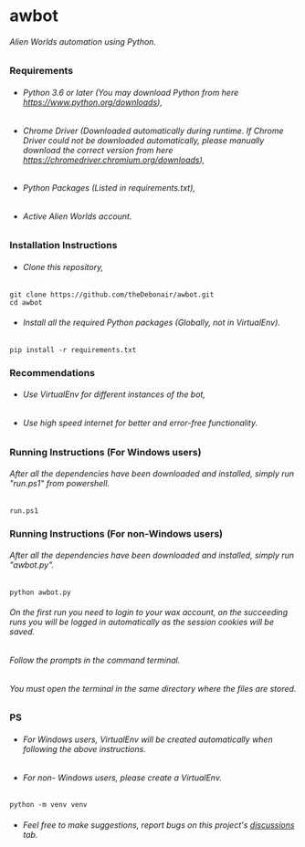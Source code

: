 # awbot
###### Alien Worlds automation using Python.

### Requirements
- ###### Python 3.6 or later (You may download Python from here https://www.python.org/downloads),
- ###### Chrome Driver (Downloaded automatically during runtime. If Chrome Driver could not be downloaded automatically, please manually download the correct version from here https://chromedriver.chromium.org/downloads),
- ###### Python Packages (Listed in requirements.txt),
- ###### Active Alien Worlds account.

### Installation Instructions
- ###### Clone this repository,
```
git clone https://github.com/theDebonair/awbot.git
cd awbot
```
- ###### Install all the required Python packages (Globally, not in VirtualEnv).
```
pip install -r requirements.txt
```

### Recommendations
- ###### Use VirtualEnv for different instances of the bot,
- ###### Use high speed internet for better and error-free functionality.

### Running Instructions (For Windows users)
###### After all the dependencies have been downloaded and installed, simply run "run.ps1" from powershell.
```
run.ps1
```

### Running Instructions (For non-Windows users)
###### After all the dependencies have been downloaded and installed, simply run "awbot.py".
```
python awbot.py
```

###### On the first run you need to login to your wax account, on the succeeding runs you will be logged in automatically as the session cookies will be saved.

###### Follow the prompts in the command terminal.

###### You must open the terminal in the same directory where the files are stored.

### PS
- ###### For Windows users, VirtualEnv will be created automatically when following the above instructions.
- ###### For non- Windows users, please create a VirtualEnv.
```
python -m venv venv
```
- ###### Feel free to make suggestions, report bugs on this project's [discussions](https://github.com/theDebonair/awbot/discussions) tab.
